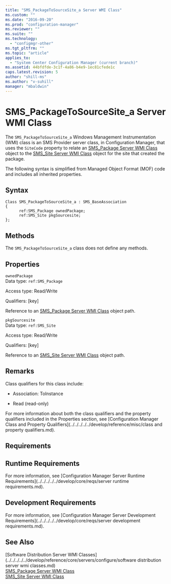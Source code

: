```yaml
---
title: "SMS_PackageToSourceSite_a Server WMI Class"
ms.custom: ""
ms.date: "2016-09-20"
ms.prod: "configuration-manager"
ms.reviewer: ""
ms.suite: ""
ms.technology: 
  - "configmgr-other"
ms.tgt_pltfrm: ""
ms.topic: "article"
applies_to: 
  - "System Center Configuration Manager (current branch)"
ms.assetid: 44bfdfde-3c1f-4a86-b4e9-1ec81cfede1c
caps.latest.revision: 5
author: "shill-ms"
ms.author: "v-suhill"
manager: "mbaldwin"
---
```

# SMS_PackageToSourceSite_a Server WMI Class
The `SMS_PackageToSourceSite_a` Windows Management Instrumentation (WMI) class is an SMS Provider server class, in Configuration Manager, that uses the `SiteCode` property to relate an [SMS_Package Server WMI Class](../../../../../develop/reference/core/servers/configure/sms_package-server-wmi-class.md) object to the [SMS_Site Server WMI Class](../../../../../develop/reference/core/servers/configure/sms_site-server-wmi-class.md) object for the site that created the package.  
  
 The following syntax is simplified from Managed Object Format (MOF) code and includes all inherited properties.  
  
## Syntax  
  
```  
Class SMS_PackageToSourceSite_a : SMS_BaseAssociation  
{  
      ref:SMS_Package ownedPackage;  
      ref:SMS_Site pkgSourcesite;  
};  
```  
  
## Methods  
 The `SMS_PackageToSourceSite_a` class does not define any methods.  
  
## Properties  
 `ownedPackage`  
 Data type: `ref:SMS_Package`  
  
 Access type: Read/Write  
  
 Qualifiers: [key]  
  
 Reference to an [SMS_Package Server WMI Class](../../../../../develop/reference/core/servers/configure/sms_package-server-wmi-class.md) object path.  
  
 `pkgSourcesite`  
 Data type: `ref:SMS_Site`  
  
 Access type: Read/Write  
  
 Qualifiers: [key]  
  
 Reference to an [SMS_Site Server WMI Class](../../../../../develop/reference/core/servers/configure/sms_site-server-wmi-class.md) object path.  
  
## Remarks  
 Class qualifiers for this class include:  
  
-   Association: ToInstance  
  
-   Read (read-only)  
  
 For more information about both the class qualifiers and the property qualifiers included in the Properties section, see [Configuration Manager Class and Property Qualifiers](../../../../../develop/reference/misc/class and property qualifiers.md).  
  
## Requirements  
  
## Runtime Requirements  
 For more information, see [Configuration Manager Server Runtime Requirements](../../../../../develop/core/reqs/server runtime requirements.md).  
  
## Development Requirements  
 For more information, see [Configuration Manager Server Development Requirements](../../../../../develop/core/reqs/server development requirements.md).  
  
## See Also  
 [Software Distribution Server WMI Classes](../../../../../develop/reference/core/servers/configure/software distribution server wmi classes.md)   
 [SMS_Package Server WMI Class](../../../../../develop/reference/core/servers/configure/sms_package-server-wmi-class.md)   
 [SMS_Site Server WMI Class](../../../../../develop/reference/core/servers/configure/sms_site-server-wmi-class.md)